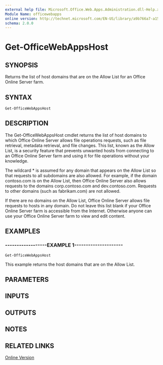 ```yaml
---
external help file: Microsoft.Office.Web.Apps.Administration.dll-Help.xml
Module Name: officewebapps
online version: http://technet.microsoft.com/EN-US/library/a9b766a7-a15c-4bbf-9750-31719406d65f(Office.15).aspx
schema: 2.0.0
---
```


# Get-OfficeWebAppsHost

## SYNOPSIS
Returns the list of host domains that are on the Allow List for an Office Online Server farm.

## SYNTAX

```
Get-OfficeWebAppsHost
```

## DESCRIPTION
The Get-OfficeWebAppsHost cmdlet returns the list of host domains to which Office Online Server allows file operations requests, such as file retrieval, metadata retrieval, and file changes.
This list, known as the Allow List, is a security feature that prevents unwanted hosts from connecting to an Office Online Server farm and using it for file operations without your knowledge.

The wildcard * is assumed for any domain that appears on the Allow List so that requests to all subdomains are also allowed.
For example, if the domain contoso.com is on the Allow List, then Office Online Server also allows requests to the domains corp.contoso.com and dev.contoso.com.
Requests to other domains (such as fabrikam.com) are not allowed.

If there are no domains on the Allow List, Office Online Server allows file requests to hosts in any domain.
Do not leave this list blank if your Office Online Server farm is accessible from the Internet.
Otherwise anyone can use your Office Online Server farm to view and edit content.

## EXAMPLES

### ------------------EXAMPLE 1---------------------
```
Get-OfficeWebAppsHost
```

This example returns the host domains that are on the Allow List.

## PARAMETERS

## INPUTS

## OUTPUTS

## NOTES

## RELATED LINKS

[Online Version](http://technet.microsoft.com/EN-US/library/a9b766a7-a15c-4bbf-9750-31719406d65f(Office.15).aspx)


